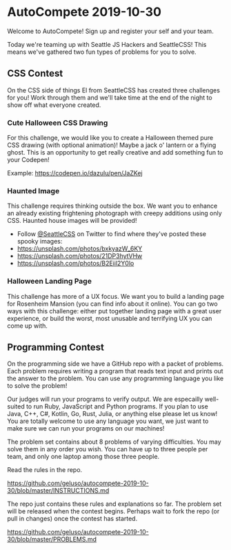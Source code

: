 # AutoCompete 2019-10-30
Welcome to AutoCompete! Sign up and register your self and your team.

Today we're teaming up with Seattle JS Hackers and SeattleCSS! This means
we've gathered two fun types of problems for you to solve.

## CSS Contest
On the CSS side of things El from SeattleCSS has created three challenges for
you! Work through them and we'll take time at the end of the night to show off
what everyone created.

### Cute Halloween CSS Drawing
For this challenge, we would like you to create a Halloween themed pure CSS
drawing (with optional animation)! Maybe a jack o' lantern or a flying ghost.
This is an opportunity to get really creative and add something fun to your
Codepen!

Example: https://codepen.io/dazulu/pen/JaZKej

### Haunted Image
This challenge requires thinking outside the box. We want you to enhance an
already existing frightening photograph with creepy additions using only CSS.
Haunted house images will be provided!

* Follow [@SeattleCSS](http://twitter.com/SeattleCSS) on Twitter to find where they've posted these spooky images:
* https://unsplash.com/photos/bxkyazW_6KY
* https://unsplash.com/photos/21DP3hytVHw
* https://unsplash.com/photos/B2Eiil2Y0lo

### Halloween Landing Page
This challenge has more of a UX focus.  We want you to build a landing page
for Rosenheim Mansion (you can find info about it online).  You can go two
ways with this challenge: either put together landing page with a great user
experience, or  build the worst, most unusable and terrifying UX you can come
up with.

## Programming Contest
On the programming side we have a GitHub repo with a packet of problems.
Each problem requires writing a program that reads text input and prints
out the answer to the problem. You can use any programming language you
like to solve the problem!

Our judges will run your programs to verify output. We are especailly
well-suited to run Ruby, JavaScript and Python programs. If you plan to use
Java, C++, C#, Kotlin, Go, Rust, Julia, or anything else please let us know!
You are totally welcome to use any language you want, we just want to make
sure we can run your programs on our machines!

The problem set contains about 8 problems of varying difficulties. You may
solve them in any order you wish. You can have up to three people per team,
and only one laptop among those three people.

Read the rules in the repo.

https://github.com/geluso/autocompete-2019-10-30/blob/master/INSTRUCTIONS.md

The repo just contains these rules and explanations so far. The problem set
will be released when the contest begins. Perhaps wait to fork the repo (or
pull in changes) once the contest has started.

https://github.com/geluso/autocompete-2019-10-30/blob/master/PROBLEMS.md
